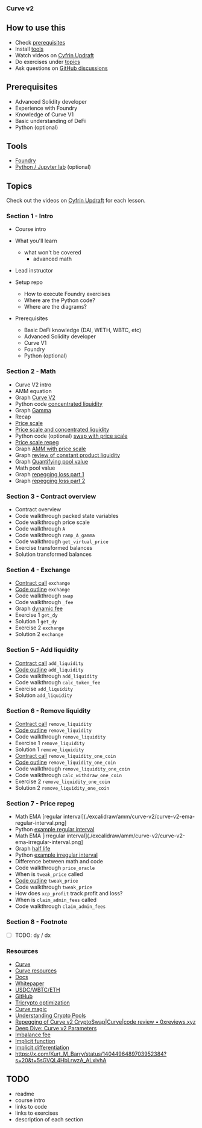 ### Curve v2

## How to use this

- Check [prerequisites](#prerequisites)
- Install [tools](#tools)
- Watch videos on [Cyfrin Updraft](https://updraft.cyfrin.io/courses/curve-v2)
- Do exercises under [topics](#topics)
- Ask questions on [GitHub discussions](https://github.com/Cyfrin/advanced-defi-2024/discussions)

## Prerequisites

- Advanced Solidity developer
- Experience with Foundry
- Knowledge of Curve V1
- Basic understanding of DeFi
- Python (optional)

## Tools

- [Foundry](https://github.com/foundry-rs/foundry/tree/master)
- [Python / Jupyter lab](https://jupyter.org/) (optional)

## Topics

Check out the videos on [Cyfrin Updraft](https://updraft.cyfrin.io/courses/curve-v2) for each lesson.

### Section 1 - Intro

- Course intro
- What you'll learn
  - what won't be covered
    - advanced math
- Lead instructor
- Setup repo

  - How to execute Foundry exercises
  - Where are the Python code?
  - Where are the diagrams?

- Prerequisites
  - Basic DeFi knowledge (DAI, WETH, WBTC, etc)
  - Advanced Solidity developer
  - Curve V1
  - Foundry
  - Python (optional)

### Section 2 - Math

- Curve V2 intro
- AMM equation
- Graph [Curve V2](https://www.desmos.com/calculator/ms7fqtmpxu)
- Python code [concentrated liquidity](./notebook/amm_dy_dx.ipynb)
- Graph [Gamma](https://www.desmos.com/3d/3ebvcluqdr)
- Recap
- [Price scale](./excalidraw/amm/curve-v2/curve-v2-price-scale.png)
- [Price scale and concentrated liquidity](./excalidraw/amm/curve-v2/curve-v2-price-scale-amm-eq.pprice-scale.png)
- Python code (optional) [swap with price scale](./notebook/curve_v2_swap_price_scale.ipynb)
- [Price scale repeg](./excalidraw/amm/curve-v2/curve-v2-price-scale-repeg.png)
- Graph [AMM with price scale](https://www.desmos.com/calculator/v0ubb9g4oj)
- Graph [review of constant product liquidity](https://www.desmos.com/calculator/mg1evrmbdq)
- Graph [Quantifying pool value](https://www.desmos.com/calculator/weg6ff1pgk)
- Math pool value
- Graph [repegging loss part 1](https://www.desmos.com/calculator/weg6ff1pgk)
- Graph [repegging loss part 2](https://www.desmos.com/calculator/weg6ff1pgk)

### Section 3 - Contract overview

- Contract overview
- Code walkthrough packed state variables
- Code walkthrough price scale
- Code walkthrough `A`
- Code walkthrough `ramp_A_gamma`
- Code walkthrough `get_virtual_price`
- Exercise transformed balances
- Solution transformed balances

### Section 4 - Exchange

- [Contract call](./excalidraw/amm/curve-v2/curve-v2-contract.png) `exchange`
- [Code outline](./excalidraw/amm/curve-v2/curve-v2-contract.png) `exchange`
- Code walkthrough `swap`
- Code walkthrough `_fee`
- Graph [dynamic fee](https://www.desmos.com/calculator/64npil5ieq)
- Exercise 1 `get_dy`
- Solution 1 `get_dy`
- Exercise 2 `exchange`
- Solution 2 `exchange`

### Section 5 - Add liquidity

- [Contract call](./excalidraw/amm/curve-v2/curve-v2-contract.png) `add_liquidity`
- [Code outline](./excalidraw/amm/curve-v2/curve-v2-contract.png) `add_liquidity`
- Code walkthrough `add_liquidity`
- Code walkthrough `calc_token_fee`
- Exercise `add_liquidity`
- Solution `add_liquidity`

### Section 6 - Remove liquidity

- [Contract call](./excalidraw/amm/curve-v2/curve-v2-contract.png) `remove_liquidity`
- [Code outline](./excalidraw/amm/curve-v2/curve-v2-contract.png) `remove_liquidity`
- Code walkthrough `remove_liquidity`
- Exercise 1 `remove_liquidity`
- Solution 1 `remove_liquidity`
- [Contract call](./excalidraw/amm/curve-v2/curve-v2-contract.png) `remove_liquidity_one_coin`
- [Code outline](./excalidraw/amm/curve-v2/curve-v2-contract.png) `remove_liquidity_one_coin`
- Code walkthrough `remove_liquidity_one_coin`
- Code walkthrough `calc_withdraw_one_coin`
- Exercise 2 `remove_liquidity_one_coin`
- Solution 2 `remove_liquidity_one_coin`

### Section 7 - Price repeg

- Math EMA [regular interval](./excalidraw/amm/curve-v2/curve-v2-ema-regular-interval.png]
- Python [example regular interval](./notebook/curve_v2_ema.ipynb)
- Math EMA [irregular interval](./excalidraw/amm/curve-v2/curve-v2-ema-irregular-interval.png]
- Graph [half life](https://www.desmos.com/calculator/m5xmw1poez)
- Python [example irregular interval](./notebook/curve_v2_ema.ipynb)
- Difference between math and code
- Code walkthrough `price_oracle`
- When is `tweak_price` called
- [Code outline](./excalidraw/amm/curve-v2/curve-v2-contract.png) `tweak_price`
- Code walkthrough `tweak_price`
- How does `xcp_profit` track profit and loss?
- When is `claim_admin_fees` called
- Code walkthrough `claim_admin_fees`

### Section 8 - Footnote

- [ ] TODO: dy / dx

### Resources

- [Curve](https://curve.fi)
- [Curve resources](https://resources.curve.fi/)
- [Docs](https://docs.curve.fi/)
- [Whitepaper](https://resources.curve.fi/pdf/curve-cryptopools.pdf)
- [USDC/WBTC/ETH](https://etherscan.io/address/0x7f86bf177dd4f3494b841a37e810a34dd56c829b)
- [GitHub](https://github.com/curvefi/tricrypto-ng/blob/main/contracts/main/CurveTricryptoOptimizedWETH.vy)
- [Tricrypto optimization](https://github.com/curvefi/tricrypto-ng/blob/extended-readme/docs/tricrypto_optimisation.pdf)
- [Curve magic](https://hackmd.io/@alltold/curve-magic)
- [Understanding Crypto Pools](https://docs.kokonutswap.finance/understanding-crypto-pools)
- [Repegging of Curve v2 CryptoSwap|Curve|code review • 0xreviews.xyz](https://0xreviews.xyz/posts/2022-03-04-Curve-CryptoSwap-repegging)
- [Deep Dive: Curve v2 Parameters](https://nagaking.substack.com/p/deep-dive-curve-v2-parameters)
- [Imbalance fee](https://ethereum.stackexchange.com/questions/124850/curve-amm-how-is-fee-calculated-when-adding-liquidity)
- [Implicit function](https://en.wikipedia.org/wiki/Implicit_function)
- [Implicit differentiation](https://www.khanacademy.org/math/ap-calculus-ab/ab-differentiation-2-new/ab-3-2/v/implicit-differentiation-1)
- https://x.com/Kurt_M_Barry/status/1404496489703952384?s=20&t=5sGVQL4HbLrwzA_ALxivhA

## TODO

- readme
- course intro
- links to code
- links to exercises
- description of each section
